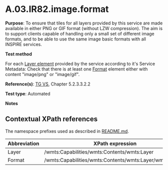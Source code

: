 # A.03.IR82.image.format

**Purpose**: To ensure that tiles for all layers provided by this service are made available in either PNG or GIF format (without LZW compression). The aim is to support clients capable of handling only a small set of different image formats, and to be able to use the same image basic formats with all INSPIRE services.

**Test method**

For each [Layer element](#layer) provided by the service according to it's Service Metadata: Check that there is at least one [Format](#format) element either with content "image/png" or "image/gif".

**Reference(s)**: [TG VS](README.md#ref_TG_VS), Chapter 5.2.3.3.2.2

**Test type**: Automated

**Notes**


## Contextual XPath references

The namespace prefixes used as described in [README.md](README.md#namespaces).

Abbreviation                                               |  XPath expression
---------------------------------------------------------- | -------------------------------------------------------------------------
Layer <a name="layer"></a> | /wmts:Capabilities/wmts:Contents/wmts:Layer
Format <a name="format"></a> | /wmts:Capabilities/wmts:Contents/wmts:Layer/wmts:Format

